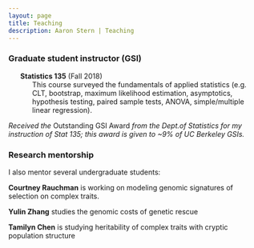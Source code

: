```yaml
---
layout: page
title: Teaching 
description: Aaron Stern | Teaching 
---
```

### Graduate student instructor (GSI)
<ul style="list-style-type:none;">
	<li> <b>Statistics 135</b> (Fall 2018) 
	<ul style="list-style-type:none;">
		<li>This course surveyed the fundamentals of applied statistics (e.g. CLT, bootstrap, maximum likelihood estimation, asymptotics, hypothesis testing, paired sample tests, ANOVA, simple/multiple linear regression).</li>
	</ul> </li>
</ul>

*Received the* Outstanding GSI Award *from the Dept.of Statistics for my instruction of Stat 135; this award is given to ~9% of UC Berkeley GSIs.*

### Research mentorship 
I also mentor several undergraduate students:

<b>Courtney Rauchman</b> is working on modeling genomic signatures of selection on complex traits.

<b>Yulin Zhang</b> studies the genomic costs of genetic rescue   

<b>Tamilyn Chen</b> is studying heritability of complex traits with cryptic population structure
 
<!-- Note: this is how to write a comment in HTML. Everything in here won't show up on your webpage.-->

<!--
To increase the size of the title, use fewer # in front of the paper title.
To decrease the size of the title, use more #. 
To remove the italics, remove the * before and after the description
To remove the underline from the title, remove the <u> tags (<u> and </u>)
-->
